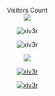 <p align="center"> 
  Visitors Count<br> <img src="https://profile-counter.glitch.me/xiv3r/count.svg" />
</p>
<p align="center"> <img src="https://komarev.com/ghpvc/?username=xiv3r&label=Profile%20views&color=0e75b6&style=flat" alt="xiv3r" /> </p>

<p align="center"> <img src="https://github-readme-stats.vercel.app/api?username=xiv3r&show_icons=true&theme=radical&show=reviews,discussions_started,discussions_answered,prs_merged,prs_merged_percentage" alt="xiv3r"/> </p>


<p align="center"> <img src="https://github-readme-stats.vercel.app/api/top-langs/?username=xiv3r&theme=radical&layout=pie"/>
                     
<p align="center"> <a href="https://github.com/xiv3r/github-readme-stats"> <img src="https://github-readme-streak-stats.herokuapp.com/?user=xiv3r&theme=radical&hide_border=false" alt="xiv3r" /> </a></p>

<p align="center"> <a href="https://github.com/ryo-ma/github-profile-trophy"><img src="https://github-profile-trophy.vercel.app/?username=xiv3r" alt="xiv3r" /></a> </p>
